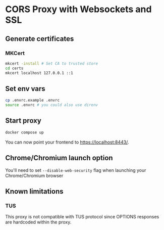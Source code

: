 # CORS Proxy with Websockets and SSL

## Generate certificates

### MKCert

```bash
mkcert -install # Set CA to trusted store
cd certs
mkcert localhost 127.0.0.1 ::1
```

## Set env vars

```bash
cp .envrc.example .envrc
source .envrc # you could also use direnv
```

## Start proxy

```bash
docker compose up
```

You can now point your frontend to [https://localhost:8443/](https://localhost:8443/).

## Chrome/Chromium launch option

You'll need to set `--disable-web-security` flag when launching your Chrome/Chromium browser

## Known limitations

### TUS

This proxy is not compatible with TUS protocol since OPTIONS responses are hardcoded within the proxy.
